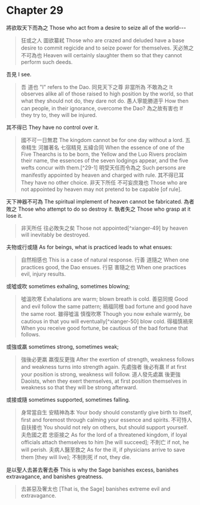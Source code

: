 # Chapter 29

將欲取天下而為之
Those who act from a desire to seize all of the world---

> 狂或之人
圖欲纂弒
Those who are crazed and deluded
have a base desire to commit regicide and to seize power for themselves.
天必煞之
不可為也
Heaven will certainly slaughter them
so that they cannot perform such deeds.

吾見
I see.

> 吾
道也
"I"
refers to the Dao.
同見天下之尊
非當所為
不敢為之
It observes alike all of those raised to high position by the world,
so that what they should not do,
they dare not do.
愚人寧能勝道乎
How then can people, in their ignorance, overcome the Dao? 
為之故有害也
If they try to, they will be injured.

其不得已
They have no control over it.

> 國不可一日無君
The kingdom cannot be for one day without a lord.
五帝精生
河雒著名
七宿精見
五緯合同
When the essence of one of the Five Thearchs is to be born,
the Yellow and the Luo Rivers proclaim their name,
the essences of the seven lodgings appear,
and the five wefts concur with them.[^29-1]
明受天任而令為之
Such persons are manifestly appointed by heaven and charged with rule.
其不得已耳
They have no other choice.
非天下所任
不可妄庶幾也
Those who are not appointed by heaven
may not pretend to be capable [of rule].

天下神器不可為
The spiritual implement of heaven cannot be fabricated.
為者敗之
Those who attempt to do so destroy it.
執者失之
Those who grasp at it lose it.

> 非天所任
往必敗失之矣
Those not appointed[^xianger-49] by heaven
will inevitably be destroyed.

夫物或行或隨
As for beings, what is practiced leads to what ensues:

> 自然相感也
This is a case of natural response.
行善
道隨之
When one practices good,
the Dao ensues.
行惡
害隨之也
When one practices evil,
injury results.

或噓或吹
sometimes exhaling, sometimes blowing;

> 噓溫吹寒
Exhalations are warm; blown breath is cold.
善惡同規
Good and evil follow the same pattern;
禍福同根
bad fortune and good have the same root.
雖得噓溫
慎復吹寒
Though you now exhale warmly,
be cautious in that you will eventually[^xianger-50] blow cold.
得福慎禍來
When you receive good fortune, be cautious of the bad fortune that follows.

或強或羸
sometimes strong, sometimes weak;

> 強後必更羸
羸復反更強
After the exertion of strength,
weakness follows and weakness turns into strength again.
先處強者
後必有羸
If at first your position is strong,
weakness will follow.
道人發先處羸
後更強
Daoists, when they exert themselves, at first position themselves in weakness
so that they will be strong afterward.

或接或隨
sometimes supported, sometimes falling.

> 身常當自生
安精神為本
Your body should constantly give birth to itself,
first and foremost through calming your essence and spirits.
不可恃人
自扶接也
You should not rely on others,
but should support yourself.
夫危國之君
忠臣接之
As for the lord of a threatened kingdom,
if loyal officials attach themselves to him [he will succeed];
不則亡
if not, he will perish.
夫病人醫至救之
As for the ill, if physicians arrive to save them [they will live];
不制則死
if not, they die. 

是以聖人去甚去奢去泰
This is why the Sage banishes excess, banishes extravagance, and banishes greatness.

> 去甚惡及奢太也
\[That is, the Sage\] banishes extreme evil and extravagance.
